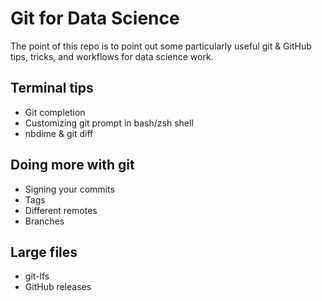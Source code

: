 # Git for Data Science

The point of this repo is to point out some particularly useful git & GitHub
tips, tricks, and workflows for data science work.


## Terminal tips

- Git completion
- Customizing git prompt in bash/zsh shell
- nbdime & git diff


## Doing more with git

- Signing your commits
- Tags
- Different remotes
- Branches


## Large files

- git-lfs
- GitHub releases
